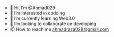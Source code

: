 - 👋 Hi, I’m @Ahmad029
- 👀 I’m interested in codding
- 🌱 I’m currently learning Web3.0
- 💞️ I’m looking to collaborate on developing
- 📫 How to reach me ahmadraza029@gmail.com

<!---
Ahmad029/Ahmad029 is a ✨ special ✨ repository because its `README.md` (this file) appears on your GitHub profile.
You can click the Preview link to take a look at your changes.
--->
